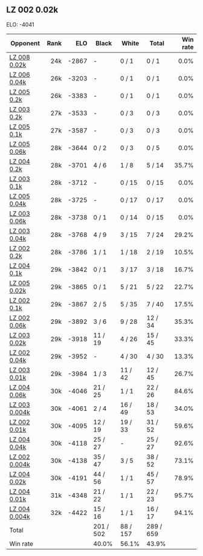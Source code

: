 ## LZ 002 0.02k ##

ELO: -4041

Opponent | Rank | ELO | Black | White | Total | Win rate
---------|-----:|----:|-------|-------|-------|-------:
[LZ 008 0.02k](LZ%20008%200.02k.md) | 24k | -2867 | - | 0 / 1 | 0 / 1 | 0.0%
[LZ 006 0.04k](LZ%20006%200.04k.md) | 26k | -3203 | - | 0 / 1 | 0 / 1 | 0.0%
[LZ 005 0.2k](LZ%20005%200.2k.md) | 26k | -3383 | - | 0 / 1 | 0 / 1 | 0.0%
[LZ 003 0.2k](LZ%20003%200.2k.md) | 27k | -3533 | - | 0 / 3 | 0 / 3 | 0.0%
[LZ 005 0.1k](LZ%20005%200.1k.md) | 27k | -3587 | - | 0 / 3 | 0 / 3 | 0.0%
[LZ 005 0.06k](LZ%20005%200.06k.md) | 28k | -3644 | 0 / 2 | 0 / 3 | 0 / 5 | 0.0%
[LZ 004 0.2k](LZ%20004%200.2k.md) | 28k | -3701 | 4 / 6 | 1 / 8 | 5 / 14 | 35.7%
[LZ 003 0.1k](LZ%20003%200.1k.md) | 28k | -3712 | - | 0 / 15 | 0 / 15 | 0.0%
[LZ 005 0.04k](LZ%20005%200.04k.md) | 28k | -3725 | - | 0 / 17 | 0 / 17 | 0.0%
[LZ 003 0.06k](LZ%20003%200.06k.md) | 28k | -3738 | 0 / 1 | 0 / 14 | 0 / 15 | 0.0%
[LZ 003 0.04k](LZ%20003%200.04k.md) | 28k | -3768 | 4 / 9 | 3 / 15 | 7 / 24 | 29.2%
[LZ 002 0.2k](LZ%20002%200.2k.md) | 28k | -3786 | 1 / 1 | 1 / 18 | 2 / 19 | 10.5%
[LZ 004 0.1k](LZ%20004%200.1k.md) | 29k | -3842 | 0 / 1 | 3 / 17 | 3 / 18 | 16.7%
[LZ 005 0.02k](LZ%20005%200.02k.md) | 29k | -3865 | 0 / 1 | 5 / 21 | 5 / 22 | 22.7%
[LZ 002 0.1k](LZ%20002%200.1k.md) | 29k | -3867 | 2 / 5 | 5 / 35 | 7 / 40 | 17.5%
[LZ 002 0.06k](LZ%20002%200.06k.md) | 29k | -3892 | 3 / 6 | 9 / 28 | 12 / 34 | 35.3%
[LZ 003 0.02k](LZ%20003%200.02k.md) | 29k | -3918 | 11 / 19 | 4 / 26 | 15 / 45 | 33.3%
[LZ 002 0.04k](LZ%20002%200.04k.md) | 29k | -3952 | - | 4 / 30 | 4 / 30 | 13.3%
[LZ 003 0.01k](LZ%20003%200.01k.md) | 29k | -3984 | 1 / 3 | 11 / 42 | 12 / 45 | 26.7%
[LZ 004 0.06k](LZ%20004%200.06k.md) | 30k | -4046 | 21 / 25 | 1 / 1 | 22 / 26 | 84.6%
[LZ 003 0.004k](LZ%20003%200.004k.md) | 30k | -4061 | 2 / 4 | 16 / 49 | 18 / 53 | 34.0%
[LZ 002 0.01k](LZ%20002%200.01k.md) | 30k | -4095 | 12 / 19 | 19 / 33 | 31 / 52 | 59.6%
[LZ 004 0.04k](LZ%20004%200.04k.md) | 30k | -4118 | 25 / 27 | - | 25 / 27 | 92.6%
[LZ 002 0.004k](LZ%20002%200.004k.md) | 30k | -4138 | 35 / 47 | 3 / 5 | 38 / 52 | 73.1%
[LZ 004 0.02k](LZ%20004%200.02k.md) | 30k | -4191 | 44 / 56 | 1 / 1 | 45 / 57 | 78.9%
[LZ 004 0.01k](LZ%20004%200.01k.md) | 31k | -4348 | 21 / 22 | 1 / 1 | 22 / 23 | 95.7%
[LZ 004 0.004k](LZ%20004%200.004k.md) | 32k | -4422 | 15 / 16 | 1 / 1 | 16 / 17 | 94.1%
Total | | | 201 / 502 | 88 / 157 | 289 / 659 | 
Win rate| | | 40.0% | 56.1% | 43.9% | 
